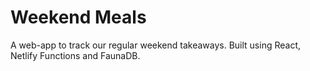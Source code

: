 # Weekend Meals

A web-app to track our regular weekend takeaways.
Built using React, Netlify Functions and FaunaDB.
